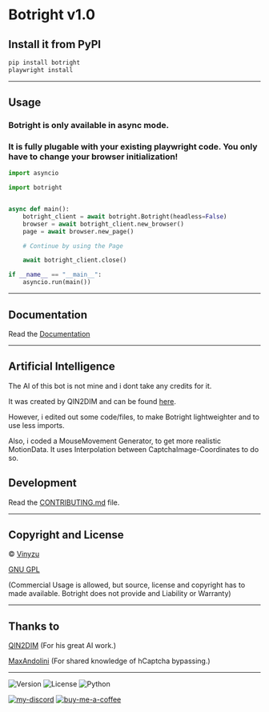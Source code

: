 # Botright v1.0

## Install it from PyPI

```bash
pip install botright
playwright install
```

---

## Usage

### Botright is only available in async mode.
### It is fully plugable with your existing playwright code. You only have to change your browser initialization!

```py
import asyncio

import botright


async def main():
    botright_client = await botright.Botright(headless=False)
    browser = await botright_client.new_browser()
    page = await browser.new_page()

    # Continue by using the Page

    await botright_client.close()

if __name__ == "__main__":
    asyncio.run(main())
```

---

## Documentation
Read the [Documentation](docs/index.md)

---

## Artificial Intelligence

The AI of this bot is not mine and i dont take any credits for it.

It was created by QIN2DIM and can be found [here](https://github.com/QIN2DIM/hcaptcha-challenger).

However, i edited out some code/files, to make Botright lightweighter and to use less imports.

Also, i coded a MouseMovement Generator, to get more realistic MotionData. It uses Interpolation between CaptchaImage-Coordinates to do so.

## Development

Read the [CONTRIBUTING.md](CONTRIBUTING.md) file.

---

## Copyright and License
© [Vinyzu](https://github.com/Vinyzu/)

[GNU GPL](https://choosealicense.com/licenses/gpl-3.0/)

(Commercial Usage is allowed, but source, license and copyright has to made available. Botright does not provide and Liability or Warranty)

---

## Thanks to

[QIN2DIM](https://github.com/QIN2DIM/) (For his great AI work.)

[MaxAndolini](https://github.com/MaxAndolini) (For shared knowledge of hCaptcha bypassing.)

---

![Version](https://img.shields.io/badge/Botright-v1.0.0-blue)
![License](https://img.shields.io/badge/License-GNU%20GPL-green)
![Python](https://img.shields.io/badge/Python-v3.x-lightgrey)

[![my-discord](https://img.shields.io/badge/My_Discord-000?style=for-the-badge&logo=google-chat&logoColor=blue)](https://discordapp.com/users/935224495126487150)
[![buy-me-a-coffee](https://img.shields.io/badge/Buy_Me_A_Coffee-000?style=for-the-badge&logo=ko-fi&logoColor=brown)](https://ko-fi.com/vinyzu)